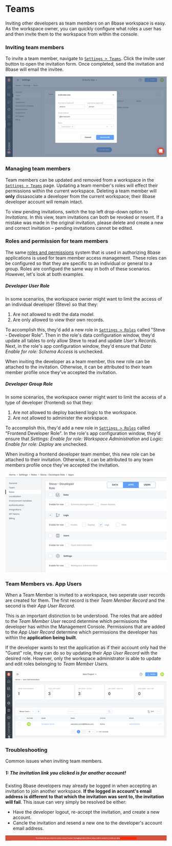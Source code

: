 # Teams
Inviting other developers as team members on an 8base workspace is easy. As the workspace owner, you can quickly configure what roles a user has and then invite them to the workspace from within the console. 

### Inviting team members
To invite a team member, navigate to [`Settings > Teams`](https://app.8base.com/settings/team). Click the invite user button to open the invitation form. Once completed, send the invitation and 8base will email the invitee.

![Invite a team member to 8base](../.gitbook/assets/invite-new-team-member.png)

### Managing team members
Team members can be updated and removed from a workspace in the [`Settings > Teams`](https://app.8base.com/settings/team) page. Updating a team member's roles will effect their permissions within the current workspace. Deleting a team member will **only** dissasociate a developer from the current workspace; their 8base developer account will remain intact.

To view pending invitations, switch the top left drop-down option to *Invitations*. In this view, team invitations can both be revoked or resent. If a mistake was made in the original invitation, please delete and create a new and correct invitation – pending invitations cannot be edited.

### Roles and permission for team members
The same [roles and permissions](./roles-and-permissions.md) system that is used in authorizing 8base applications is used for team member access management. These roles can be configured so that they are specific to an individual or general to a group. Roles are configued the same way in both of these scenarios. However, let's look at both examples.

##### Developer User Role
In some scenarios, the workspace owner might want to limit the access of an individual developer (Steve) so that they:

1. Are not allowed to edit the data model.
2. Are only allowed to view their own records.

To accomplish this, they'd add a new role in [`Settings > Roles`](https://app.8base.com/settings/roles) called "Steve - Developer Role". Then in the role's data configuration window, they'd update all tables to only allow Steve to read and update *User's Records*. Next, in the role's app configuration window, they'd ensure that *Data: Enable for role: Schema Access* is unchecked.

When inviting the developer as a team member, this new role can be attached to the invitation. Otherwise, it can be attributed to their team member profile once they've accepted the invitation.

##### Developer Group Role
In some scenarios, the workspace owner might want to limit the access of a type of developer (frontend) so that they:

1. Are not allowed to deploy backend logic to the workspace.
2. Are not allowed to administer the workspace.

To accomplish this, they'd add a new role in [`Settings > Roles`](https://app.8base.com/settings/roles) called "Frontend Developer Role". In the role's app configuration window, they'd ensure that *Settings: Enable for role: Workspace Administration* and *Logic: Enable for role: Deploy* are unchecked.

When inviting a frontend developer team member, this new role can be attached to their invitation. Otherwise, it can be attributed to any team members profile once they've accepted the invitation.

![Configuring a team member role in 8base](../.gitbook/assets/team-developer-role.png)

### Team Members vs. App Users
When a Team Member is invited to a workspace, two seperate user records are created for them. The first record is their *Team Member Record* and the second is their *App User Record*.

This is an important distinction to be understood. The roles that are added to the *Team Member User* record determine which permissions the developer has within the Management Console. Permissions that are added to the *App User Record* determine which permissions the developer has within the **application being built**.

If the developer wants to test the application as if their account only had the "Guest" role, they can do so by updating their *App User Record* with the desired role. However, only the workspace administrator is able to update and edit roles belonging to *Team Member Users*.

![Team members vs. app users](../.gitbook/assets/team-users-members.png)

### Troubleshooting
Common issues when inviting team members.

##### 1: The invitation link you clicked is for another account!

Existing 8base developers may already be logged in when accepting an invitation to join another workspace. **If the logged in account's email address is different to that which the invitation was sent to, the invitation will fail**. This issue can very simply be resolved be either:

* Have the developer logout, re-accept the invitation, and create a new account.
* Cancle the invitation and resend a new one to the developer's account email address.

![Team member invite sent to another account error](../.gitbook/assets/invitation-sent-to-other-accout.png)